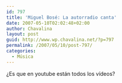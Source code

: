 ```yaml
---
id: 797
title: 'Miguel Bosé: La autorradio canta'
date: 2007-05-10T02:02:48+02:00
author: Chavalina
layout: post
guid: http://www.wp.chavalina.net/?p=797
permalink: /2007/05/10/post-797/
categories:
  - Música
---
```

&iquest;Es que en youtube están todos los v&iacute;deos?

<object width="425" height="350"><param name="movie" value="http://www.youtube.com/v/2_9hC3x8hM0"><param name="wmode" value="transparent"><embed src="http://www.youtube.com/v/2_9hC3x8hM0" type="application/x-shockwave-flash" wmode="transparent" width="425" height="350"><noembed> Domingo, a por el mar cumpliendo una promesa<br />
tu sientate cerquita y ya veremos que pasa<br />
la auto-radio canta, no te separes<br />
la auto-radio canta, no te separes.<br />
<br />
Si acaso tienes sed aqui traigo de todo<br />
ahora que voy bien, que tal si hablamos un poco<br />
la auto-radio canta, no te separes<br />
la auto-radio canta, no te separes<br />
<br />
Parecen diez minutos pero hace horas<br />
que estamos en camino y no se ve la costa<br />
la auto-radio canta, no te separes<br />
la auto-radio canta, no te separes que...<br />
<br />
Esta cancion tal asi como es<br />
va dedicada a ti, no ves<br />
y a esa sonrisa que me parte en dos el corazon<br />
Hey<br />
Es toda entera para ti<br />
casi tan tierna como tu<br />
que nunca cuentas tus problemas por no molestar<br />
y se que los hay<br />
y se cuantos hay<br />
<br />
Atras quedan los ruidos con sus ciudades<br />
me gusta que tus ojos no quieran mirarme<br />
la auto-radio canta, no te separes<br />
la auto-radio canta, no te separes<br />
<br />
Y mientras tu me cuentas como va tu vida<br />
que tu padre no te entiende y que estas muy dolida<br />
la auto-radio canta y me distrae<br />
la auto-radio canta y se hace muy tarde<br />
<br />
Ves<br />
Esta cancion tal asi como es<br />
va dedicada a ti, no ves<br />
y a esa sonrisa que me parte en dos el corazon<br />
Hey<br />
Es toda entera para ti<br />
casi tan tierna como tu<br />
que nunca cuentas tus problemas por no molestar<br />
y se que los hay<br />
y se cuantos hay<br />
<br />
Y el dia se nos va y el mar aun no se ha visto<br />
el a&Atilde;&plusmn;o que viene saldremos mas pronto veras<br />
<br />
No te separes que<br />
Esta cancion tal asi como es<br />
va dedicada a ti, no ves<br />
que nunca cuentas tus problemas por no molestar<br />
y se que los hay<br />
y se cuantos hay<br />
y se que los hay<br />
y se cuantos hay<br />
yo se que los hay<br />
y se, y se, cuantos hay</noembed></object>